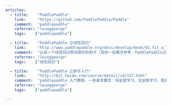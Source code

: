 ```yaml
---
articles:
  - title:    "PaddlePaddle"
    link:     "https://github.com/PaddlePaddle/Paddle"
    comment:  "paddlepaddle"
    referrer: "leunggeorge"
    tags:    ["paddlepaddle"]

  - title:    "PaddlePaddle 之线性回归"
    link:     "http://www.paddlepaddle.org/docs/develop/book/01.fit_a_line/index.cn.html"
    comment:  "以及一个线性回归预测房价的例子（其他一些概念参考：PaddlePaddle之新手入门）。"
    referrer: "leunggeorge"
    tags:    ["线性回归"]

  - title:    "PaddlePaddle 之新手入门"
    link:     "http://bit.baidu.com/course/detail/id/137.html"
    comment:  "paddlepaddle 入门教程，一些基本概念：有监督学习、无监督学习、假设函数、损失函数、梯度下降等等。以及一个线性回归预测房价的例子。"
    referrer: "leunggeorge"
    tags:    ["paddlepaddle"]

---
```

